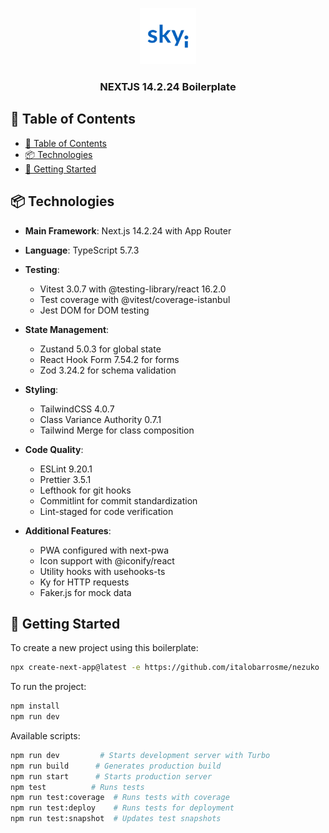 <p align="center">
  <a href="" rel="noopener">
 <img width=90px height=90px src="./public/logo.png" alt="logo"></a>
</p>

<h3 align="center">NEXTJS 14.2.24 Boilerplate</h3>

## 📝 Table of Contents

- [📝 Table of Contents](#-table-of-contents)
- [📦 Technologies ](#-technologies-)
- [🚀 Getting Started ](#-getting-started-)

## 📦 Technologies <a name="technologies"></a>

- **Main Framework**: Next.js 14.2.24 with App Router
- **Language**: TypeScript 5.7.3
- **Testing**:

  - Vitest 3.0.7 with @testing-library/react 16.2.0
  - Test coverage with @vitest/coverage-istanbul
  - Jest DOM for DOM testing

- **State Management**:

  - Zustand 5.0.3 for global state
  - React Hook Form 7.54.2 for forms
  - Zod 3.24.2 for schema validation

- **Styling**:

  - TailwindCSS 4.0.7
  - Class Variance Authority 0.7.1
  - Tailwind Merge for class composition

- **Code Quality**:

  - ESLint 9.20.1
  - Prettier 3.5.1
  - Lefthook for git hooks
  - Commitlint for commit standardization
  - Lint-staged for code verification

- **Additional Features**:
  - PWA configured with next-pwa
  - Icon support with @iconify/react
  - Utility hooks with usehooks-ts
  - Ky for HTTP requests
  - Faker.js for mock data

## 🚀 Getting Started <a name="getting-started"></a>

To create a new project using this boilerplate:

```bash
npx create-next-app@latest -e https://github.com/italobarrosme/nezuko
```

To run the project:

```bash
npm install
npm run dev
```

Available scripts:

```bash
npm run dev         # Starts development server with Turbo
npm run build      # Generates production build
npm run start      # Starts production server
npm test          # Runs tests
npm run test:coverage  # Runs tests with coverage
npm run test:deploy    # Runs tests for deployment
npm run test:snapshot  # Updates test snapshots
```
